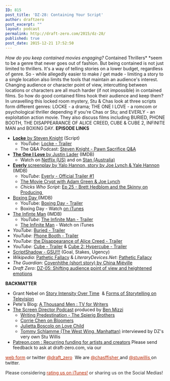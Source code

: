 ```yaml
---
ID: 815
post_title: 'DZ-28: Containing Your Script'
author: draftzero
post_excerpt: ""
layout: podcast
permalink: http://draft-zero.com/2015/dz-28/
published: true
post_date: 2015-12-21 17:52:50
---
```

*How do you keep contained movies engaging?* Contained Thrillers* *seem to be a genre that never goes out of fashion. But being contained is not just limited to thrillers. It's a way of telling stories on a lower budget, regardless of genre. So - while allegedly easier to make / get made - limiting a story to a single location also limits the tools that maintain an audience's interest. Changing audience or character point of view, intercutting between locations or characters are all much harder (if not impossible) in contained films. So how do good contained films hook their audience and keep them? In unravelling this locked room mystery, Stu & Chas look at three scripts form different genres: LOCKE - a drama; THE ONE I LOVE - a romcom or psychological thriller depending if you're Chas or Stu; and EVERLY - an exploitation action movie. They also discuss films including BURIED, PHONE BOOTH, THE DISAPPEARANCE OF ALICE CREED, CUBE & CUBE 2, INFINITE MAN and BOXING DAY. **EPISODE LINKS** 
*   <a href="http://gointothestory.blcklst.com/wp-content/uploads/2014/11/Locke.pdf" target="_blank"><strong>Locke</strong> by Steven Knight</a> (Script) 
    *   *YouTube*: <a href="https://www.youtube.com/watch?v=2Ao2r6qD22A" target="_blank">Locke - Trailer</a>
    *   The Q&A Podcast: <a href="http://www.theqandapodcast.com/2015/09/steven-knight-pawn-sacrifice-q.html" target="_blank">Steven Knight - Pawn Sacrifice Q&A</a>
*   <a href="http://www.imdb.com/title/tt2756032/" target="_blank"><strong>The One I Love </strong>by Justin Lader</a> (IMDB) 
    *   Watch on <a href="http://www.netflix.com/title/70299863" target="_blank">Netflix (US)</a> and on <a href="https://play.stan.com.au/programs/376215" target="_blank">Stan (Australia)</a>
*   <a href="http://www.imdb.com/title/tt1945084/" target="_blank"><strong>Everly </strong>screenplay by Yalo Hannon, story by Joe Lynch & Yale Hannon</a> (IMDB) 
    *   *YouTube*: <a href="https://www.youtube.com/watch?v=jCWXWgg5H9g" target="_blank">Everly - Official Trailer #1</a>
    *   <a href="http://geeknation.com/podcast/the-movie-crypt/" target="_blank">The Movie Crypt with Adam Green & Joe Lynch</a>
    *   *Chicks Who Script*: <a href="http://chickswhoscript.com/podcast/episode-twenty-five-brett-hedblom-and-skinny-producing" target="_blank">Ep 25 - Brett Hedblom and the Skinny on Producing </a>
*   <a href="http://www.imdb.com/title/tt0970922/?ref_=fn_al_tt_2" target="_blank">Boxing Day </a>(IMDB) 
    *   YouTube: <a href="https://www.youtube.com/watch?v=etZS6pTU-Ks" target="_blank">Boxing Day - Trailer</a>
    *   Boxing Day - Watch <a href="https://itunes.apple.com/au/movie/boxing-day/id932838405" target="_blank">on iTunes</a>
*   <a href="http://www.imdb.com/title/tt2553424/" target="_blank">The Infinte Man</a> (IMDB) 
    *   *YouTube*: <a href="https://www.youtube.com/watch?v=-P7bQ9fUw7A" target="_blank">The Infinite Man - Trailer</a>
    *   <a href="https://itunes.apple.com/au/movie/the-infinite-man/id944226767" target="_blank">The Infinite Man</a> - Watch on iTunes
*   *YouTube*: <a href="https://www.youtube.com/watch?v=j1Yyhxq56Xg" target="_blank">Buried - Trailer</a>
*   *YouTube*: <a href="https://www.youtube.com/watch?v=JDGY8GoEbQ0" target="_blank">Phone Booth - Trailer</a>
*   *YouTube*: <a href="https://www.youtube.com/watch?v=JDGY8GoEbQ0" target="_blank">the Disappearance of Alice Creed - Trailer</a>
*   *YouTube*: <a href="https://www.youtube.com/watch?v=JDGY8GoEbQ0" target="_blank">Cube - Trailer</a> & <a href="https://www.youtube.com/watch?v=uxDycRoR9VY" target="_blank">Cube 2: Hypercube - Trailer</a>
*   <a href="http://scriptshadow.blogspot.com.au/2011/08/article-gsu.html" target="_blank">ScriptShadow - GSU!!!</a> (Goal, Stakes, Ugency)
*   *Wikipedia*: <a href="https://en.wikipedia.org/wiki/Pathetic_fallacy" target="_blank">Pathetic Fallacy</a> & *LiteraryDevices.Net*: <a href="http://literarydevices.net/pathetic-fallacy/" target="_blank">Pathetic Fallacy</a>
*   *The Guardian*: <a href="http://www.theguardian.com/books/2011/apr/22/china-mieville-covehithe-short-story" target="_blank">Covenhithe (short story) by China Miéville</a>
*   *Draft Zero*: <a href="http://draft-zero.com/2014/dz-05/" target="_blank">DZ-05: Shifting audience point of view and heightened emotions</a>

**BACKMATTER** 
*   Grant Nebel on <a href="http://www.the-solute.com/film-on-the-television-9152015-the-secret-life-of-walter-mitty-on-hbo/#comment-2255214314" target="_blank">Story Intensity Over Time</a>  & <a href="https://disqus.com/home/channel/theavclubafterdark/discussion/channel-theavclubafterdark/forms_of_storytelling_on_television/" target="_blank">Forms of Storytelling on Television</a>
*   Pete's Blog: <a href="https://2thousandmen.wordpress.com" target="_blank">A Thousand Men : TV for Writers</a>
*   <a href="http://www.screendirector.org/post?category=podcast" target="_blank">The Screen Director Podcast</a> produced by <a href="http://benmizzi.com" target="_blank">Ben Mizzi</a> 
    *   <a href="http://www.screendirector.org/post/2015/2/18/writing-predestination-the-spierig-brothers" target="_blank">Writing Predestination - The Spierig Brothers</a>
    *   [Corrie Chen on Bloomers][1]
    *   <a href="http://www.screendirector.org/post/2015/julietta-boscolo-love-child" target="_blank">Julietta Boscolo on Love Child</a>
    *   <a href="http://www.screendirector.org/post/2015/thomas-schlamme" target="_blank">Tommy Schlamme (The West Wing, Manhattan)</a> interviewed by DZ's very own Stu Willis
*   <a href="https://www.patreon.com" target="_blank">Patreon.com : Recurring funding for artists and creators</a> Please send feedback to ask at draft-zero.com, via our 

<a style="font-weight: inherit; font-style: inherit; color: #ba2500;" href="http://draft-zero.com/feedback/" target="_blank">web form</a> or twitter <a style="font-weight: inherit; font-style: inherit; color: #ba2500;" href="https://twitter.com/draft_zero" target="_blank">@draft_zero</a>  We are <a style="font-weight: inherit; font-style: inherit; color: #ba2500;" href="http://www.twitter.com/chasffisher" target="_blank">@chasffisher </a>and <a style="font-weight: inherit; font-style: inherit; color: #ba2500;" href="http://www.twitter.com/stuwillis" target="_blank">@stuwillis </a>on twitter. <p style="color: #2d2d2d;">
  Please considering <a style="font-weight: inherit; font-style: inherit; color: #ba2500;" href="https://itunes.apple.com/au/podcast/draft-zero-screenwriting-podcast/id847126598?mt=2&ls=1">rating us on iTunes!</a> or sharing us on the Social Medias!
</p>

 [1]: http://www.screendirector.org/post/2015/7/4/corrie-chen-bloomers